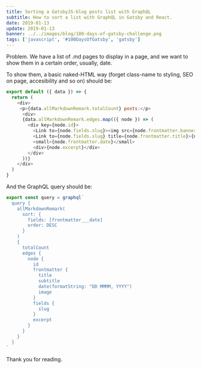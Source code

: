 ```yaml
---
title: Sorting a GatsbyJS-blog posts list with GraphQL
subtitle: How to sort a list with GraphQL in Gatsby and React.
date: 2019-01-13
update: 2019-01-13
banner: ../../images/blog/100-days-of-gatsby-challenge.png
tags: ['javascript', '#100DaysOfGatsby', 'gatsby']
---
```


Problem.
We have a list of .md pages to display in a page, and we want to show them in a certain order, usually, date.

To show them, a basic naked-HTML way (forget class-name to styling, SEO on page, accesibility and so on) should be:

```javascript
export default ({ data }) => {
  return (
    <div>
     <p>{data.allMarkdownRemark.totalCount} posts:</p>
      <div>
      {data.allMarkdownRemark.edges.map(({ node }) => (
        <div key={node.id}>
          <Link to={node.fields.slug}><img src={node.frontmatter.banner} /></Link>
          <Link to={node.fields.slug} title={node.frontmatter.title}>{node.frontmatter.title}{" "}</Link>
          <small>{node.frontmatter.date}</small>
          <div>{node.excerpt}</div>
        </div>
      ))}
    </div>
  )
}
```

And the GraphQL query should be:

```javascript
export const query = graphql`
  query {
    allMarkdownRemark(
      sort: {
        fields: [frontmatter___date]
        order: DESC
      }
    ) 
    {
      totalCount
      edges {
        node {
          id
          frontmatter {
            title
            subtitle
            date(formatString: "DD MMMM, YYYY")
            image
          }
          fields {
            slug
          }
          excerpt
        }
      }
    }
  }
`
```

Thank you for reading.